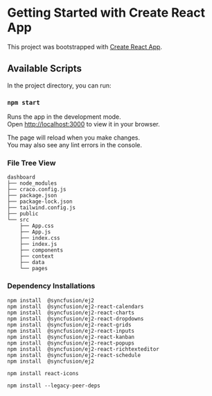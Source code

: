 # Getting Started with Create React App

This project was bootstrapped with [Create React App](https://github.com/facebook/create-react-app).

## Available Scripts

In the project directory, you can run:

### `npm start`

Runs the app in the development mode.\
Open [http://localhost:3000](http://localhost:3000) to view it in your browser.

The page will reload when you make changes.\
You may also see any lint errors in the console.

### File Tree View

```
dashboard
├── node_modules
├── craco.config.js
├── package.json
├── package-lock.json
├── tailwind.config.js
├── public
└── src
    ├── App.css
    ├── App.js
    ├── index.css
    ├── index.js
    ├── components
    ├── context
    ├── data
    └── pages
```

### Dependency Installations

```
npm install  @syncfusion/ej2
npm install  @syncfusion/ej2-react-calendars
npm install  @syncfusion/ej2-react-charts
npm install  @syncfusion/ej2-react-dropdowns
npm install  @syncfusion/ej2-react-grids
npm install  @syncfusion/ej2-react-inputs
npm install  @syncfusion/ej2-react-kanban
npm install  @syncfusion/ej2-react-popups
npm install  @syncfusion/ej2-react-richtexteditor
npm install  @syncfusion/ej2-react-schedule
npm install  @syncfusion/ej2

npm install react-icons

npm install --legacy-peer-deps
```
